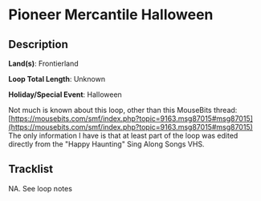 # Pioneer Mercantile Halloween

## Description

**Land(s)**: Frontierland

**Loop Total Length**: Unknown

**Holiday/Special Event**: Halloween

Not much is known about this loop, other than this MouseBits thread: [https://mousebits.com/smf/index.php?topic=9163.msg87015#msg87015](https://mousebits.com/smf/index.php?topic=9163.msg87015#msg87015) The only information I have is that at least part of the loop was edited directly from the "Happy Haunting" Sing Along Songs VHS.

## Tracklist

NA. See loop notes

